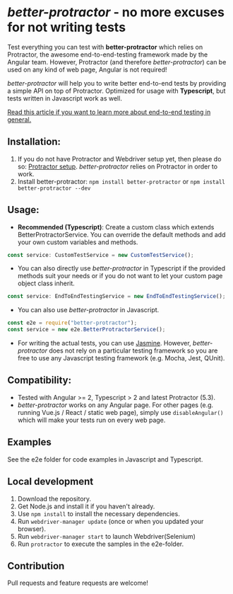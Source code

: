 # *better-protractor* - no more excuses for not writing tests

Test everything you can test with **better-protractor** which relies on Protractor, the awesome end-to-end-testing framework made by the Angular team.
However, Protractor (and therefore *better-protractor*) can be used on any kind of web page, Angular is not required!

*better-protractor* will help you to write better end-to-end tests by providing a simple API on top of Protractor. Optimized for usage with **Typescript**, but tests written in Javascript work as well.

[Read this article if you want to learn more about end-to-end testing in general.](https://medium.freecodecamp.org/why-end-to-end-testing-is-important-for-your-team-cb7eb0ec1504)

## Installation:
1. If you do not have Protractor and Webdriver setup yet, then please do so: [Protractor setup](http://www.protractortest.org/#/tutorial#setup). *better-protractor* relies on Protractor in order to work.
2. Install better-protractor: ```npm install better-protractor``` or ```npm install better-protractor --dev```

## Usage:
- **Recommended (Typescript)**: Create a custom class which extends BetterProtractorService. You can override the default methods and add your own custom variables and methods.
```javascript
const service: CustomTestService = new CustomTestService();
```
- You can also directly use *better-protractor* in Typescript if the provided methods suit your needs or if you do not want to let your custom page object class inherit.
```javascript
const service: EndToEndTestingService = new EndToEndTestingService();
```
- You can also use *better-protractor* in Javascript.
```javascript
const e2e = require("better-protractor");
const service = new e2e.BetterProtractorService();
```
- For writing the actual tests, you can use [Jasmine](https://jasmine.github.io/). However, *better-protractor* does not rely on a particular testing framework so you are free to use any Javascript testing framework (e.g. Mocha, Jest, QUnit).

## Compatibility:
- Tested with Angular >= 2, Typescript > 2 and latest Protractor (5.3).
- *better-protractor* works on any Angular page. For other pages (e.g. running Vue.js / React / static web page), simply use ```disableAngular()``` which will make your tests run on every web page.

## Examples
See the e2e folder for code examples in Javascript and Typescript.

## Local development
1. Download the repository.
2. Get Node.js and install it if you haven't already.
3. Use ```npm install``` to install the necessary dependencies.
4. Run ```webdriver-manager update``` (once or when you updated your browser).
5. Run ```webdriver-manager start``` to launch Webdriver(Selenium)
6. Run ```protractor``` to execute the samples in the e2e-folder.

## Contribution
Pull requests and feature requests are welcome!
